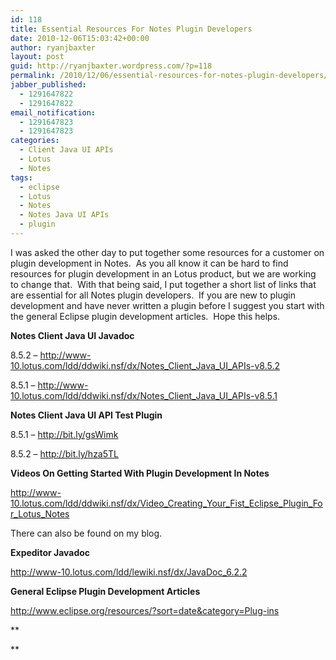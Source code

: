 ```yaml
---
id: 118
title: Essential Resources For Notes Plugin Developers
date: 2010-12-06T15:03:42+00:00
author: ryanjbaxter
layout: post
guid: http://ryanjbaxter.wordpress.com/?p=118
permalink: /2010/12/06/essential-resources-for-notes-plugin-developers/
jabber_published:
  - 1291647822
  - 1291647822
email_notification:
  - 1291647823
  - 1291647823
categories:
  - Client Java UI APIs
  - Lotus
  - Notes
tags:
  - eclipse
  - Lotus
  - Notes
  - Notes Java UI APIs
  - plugin
---
```

I was asked the other day to put together some resources for a customer on plugin development in Notes.  As you all know it can be hard to find resources for plugin development in an Lotus product, but we are working to change that.  With that being said, I put together a short list of links that are essential for all Notes plugin developers.  If you are new to plugin development and have never written a plugin before I suggest you start with the general Eclipse plugin development articles.  Hope this helps.

**Notes Client Java UI Javadoc**

8.5.2 &#8211; <a href="http://www-10.lotus.com/ldd/ddwiki.nsf/dx/Notes_Client_Java_UI_APIs-v8.5.2" target="_blank">http://www-10.lotus.com/ldd/ddwiki.nsf/dx/Notes_Client_Java_UI_APIs-v8.5.2</a>

8.5.1 &#8211; <a href="http://www-10.lotus.com/ldd/ddwiki.nsf/dx/Notes_Client_Java_UI_APIs-v8.5.1" target="_blank">http://www-10.lotus.com/ldd/ddwiki.nsf/dx/Notes_Client_Java_UI_APIs-v8.5.1</a>

**Notes Client Java UI API Test Plugin**

8.5.1 &#8211; <a href="http://bit.ly/gsWimk" target="_blank">http://bit.ly/gsWimk</a>

8.5.2 &#8211; <a href="http://bit.ly/hza5TL" target="_blank">http://bit.ly/hza5TL</a>

**Videos On Getting Started With Plugin Development In Notes**

<a href="http://www-10.lotus.com/ldd/ddwiki.nsf/dx/Video_Creating_Your_Fist_Eclipse_Plugin_For_Lotus_Notes" target="_blank">http://www-10.lotus.com/ldd/ddwiki.nsf/dx/Video_Creating_Your_Fist_Eclipse_Plugin_For_Lotus_Notes</a>

There can also be found on my blog.

**Expeditor Javadoc**

<a href="http://www-10.lotus.com/ldd/lewiki.nsf/dx/JavaDoc_6.2.2" target="_blank">http://www-10.lotus.com/ldd/lewiki.nsf/dx/JavaDoc_6.2.2</a>

**General Eclipse Plugin Development Articles**

<a href="http://www.eclipse.org/resources/?sort=date&category=Plug-ins" target="_blank">http://www.eclipse.org/resources/?sort=date&category=Plug-ins</a>

**
  
**